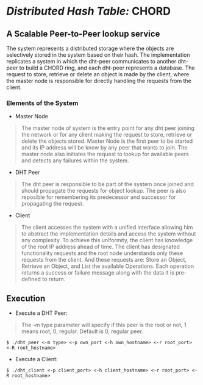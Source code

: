 # _*Distributed Hash Table:*_ **CHORD**
## A Scalable Peer-to-Peer lookup service

The system represents a distributed storage where the objects are selectively stored in the
system based on their hash. The implementation replicates a system in which the dht-peer communicates to another
dht-peer to build a CHORD ring, and each dht-peer represents a database. The request to store, retrieve or delete an object
is made by the client, where the  master node is responsible for directly handling the requests from the client.

### Elements of the System
* Master Node
> The master node of system is the entry point for any dht peer joining the network or for any client making the request
> to store, retrieve or delete the objects stored. Master Node is the first peer to be started and its IP address will be know by any peer
> that wants to join. The master node also initiates the request to lookup for available peers and detects any failures
> within the system.

* DHT Peer
> The dht peer is responsible to be part of the system once joined and should propagate the requests for object lookup.
> The peer is also reposible for remembering its predecessor and successor for propagating the request.

* Client
> The client accesses the system with a unified interface allowing him to abstract the implementation details and access
> the  system without any complexity. To achieve this uniformity, the client has knowledge of the root IP address ahead
> of time. The client has designated functionality requests and the root node understands only these requests from the
> client. And these requests are: Store an Object, Retrieve an Object, and List the available Operations. Each operation
> returns a success or failure message along with the data it is pre-defined to return.

## Execution
* Execute a DHT Peer: 
> The -m type parameter will specify if this peer is the root or not, 1 means root, 0, regular.
> Default is 0, regular peer.

`$ ./dht_peer <-m type> <-p own_port <-h own_hostname> <-r root_port> <-R root_hostname>`

* Execute a Client:

`$ ./dht_client <-p client_port> <-h client_hostname> <-r root_port> <-R root_hostname>`
